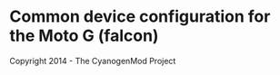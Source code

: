 Common device configuration for the Moto G (falcon)
===============================

Copyright 2014 - The CyanogenMod Project
